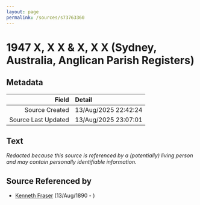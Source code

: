 ```yaml
---
layout: page
permalink: /sources/s73763360
---
```


# 1947 X, X X & X, X X (Sydney, Australia, Anglican Parish Registers)

## Metadata

Field | Detail
---:|:---
Source Created | 13/Aug/2025 22:42:24
Source Last Updated | 13/Aug/2025 23:07:01

## Text

_Redacted because this source is referenced by a (potentially) living person and may contain personally identifiable information._

## Source Referenced by

* [Kenneth Fraser](../people/@89580356@-kenneth-fraser-b1890-8-13-d.md) (13/Aug/1890 - )
